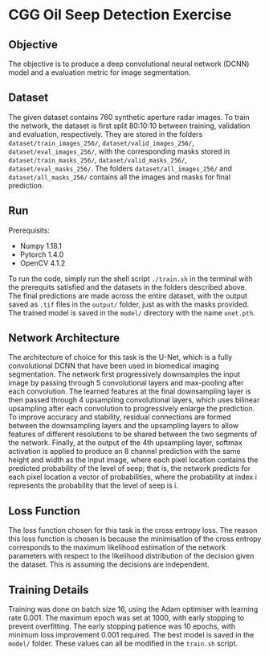 # CGG Oil Seep Detection Exercise

## Objective
The objective is to produce a deep convolutional neural network (DCNN) model and a evaluation metric for image segmentation. 

## Dataset 
The given dataset contains 760 synthetic aperture radar images. To train the network, the dataset is first split 80:10:10 between training, validation and evaluation, respectively. They are stored in the folders ```dataset/train_images_256/```, ```dataset/valid_images_256/```, ```dataset/eval_images_256/```, with the corresponding masks stored in ```dataset/train_masks_256/```, ```dataset/valid_masks_256/```, ```dataset/eval_masks_256/```. The folders ```dataset/all_images_256/``` and ```dataset/all_masks_256/``` contains all the images and masks for final prediction. 

## Run
Prerequisits:
* Numpy 1.18.1
* Pytorch 1.4.0
* OpenCV 4.1.2 

To run the code, simply run the shell script ```./train.sh``` in the terminal with the prerequits satisfied and the datasets in the folders described above. The final predictions are made across the entire dataset, with the output saved as ```.tif``` files in the ```output/``` folder, just as with the masks provided. The trained model is saved in the ```model/``` directory with the name ```unet.pth```.

## Network Architecture
The architecture of choice for this task is the U-Net, which is a fully convolutional DCNN that have been used in biomedical imaging segmentation. The network first progressively downsamples the input image by passing through 5 convolutional layers and max-pooling after each convolution. The learned features at the final downsampling layer is then passed through 4 upsampling convolutional layers, which uses bilinear upsampling after each convolution to progressively enlarge the prediction. To improve accuracy and stability, residual connections are formed between the downsampling layers and the upsampling layers to allow features of different resolutions to be shared between the two segments of the network. Finally, at the output of the 4th upsampling layer, softmax activation is applied to produce an 8 channel prediction with the same height and width as the input image, where each pixel location contains the predicted probability of the level of seep; that is, the network predicts for each pixel location a vector of probabilities, where the probability at index i represents the probability that the level of seep is i. 

## Loss Function
The loss function chosen for this task is the cross entropy loss. The reason this loss function is chosen is because the minimisation of the cross entropy corresponds to the maximum likelihood estimation of the network parameters with respect to the likelihood distribution of the decision given the dataset. This is assuming the decisions are independent.

## Training Details
Training was done on batch size 16, using the Adam optimiser with learning rate 0.001. The maximum epoch was set at 1000, with early stopping to prevent overfitting. The early stopping patience was 10 epochs, with minimum loss improvement 0.001 required. The best model is saved in the ```model/``` folder. These values can all be modified in the ```train.sh``` script.

